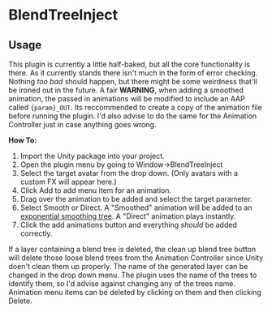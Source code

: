 # BlendTreeInject

## Usage

This plugin is currently a little half-baked, but all the core functionality is there. As it currently stands there isn't much in the form of error checking. Nothing *too bad* should happen, but there might be some weirdness that'll be ironed out in the future. A fair **WARNING**, when adding a smoothed animation, the passed in animations will be modified to include an AAP called `{param}_OUT`. Its reccommended to create a copy of the animation file before running the plugin. I'd also advise to do the same for the Animation Controller just in case anything goes wrong.

**How To:**

1. Import the Unity package into your project.
2. Open the plugin menu by going to Window->BlendTreeInject
3. Select the target avatar from the drop down. (Only avatars with a custom FX will appear here.)
4. Click Add to add menu item for an animation.
5. Drag over the animation to be added and select the target parameter.
6. Select Smooth or Direct. A "Smoothed" animation will be added to an [exponential smoothing tree](https://vrc.school/docs/Other/Advanced-BlendTrees#bffb17cfe885400fb44b9d2f9ff70e94). A "Direct" animation plays instantly.
7. Click the add animations button and everything *should* be added correctly.

If a layer containing a blend tree is deleted, the clean up blend tree button will delete those loose blend trees from the Animation Controller since Unity doen't clean them up properly. The name of the generated layer can be changed in the drop down menu. The plugin uses the name of the trees to identify them, so I'd advise against changing any of the trees name. Animation menu items can be deleted by clicking on them and then clicking Delete.  
